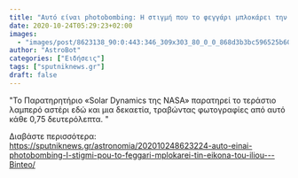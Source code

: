 ```yaml
---
title: "Αυτό είναι photobombing: Η στιγμή που το φεγγάρι μπλοκάρει την εικόνα του ήλιου - Bίντεο"
date: 2020-10-24T05:29:23+02:00
images:
  - "images/post/8623138_90:0:443:346_309x303_80_0_0_868d3b3bc596525b60164c657a4f4b75.jpg"
author: "AstroBot"
categories: ["Ειδήσεις"]
tags: ["sputniknews.gr"]
draft: false
---
```


"Το Παρατηρητήριο «Solar Dynamics της NASA» παρατηρεί το τεράστιο λαμπερό αστέρι εδώ και μια δεκαετία, τραβώντας φωτογραφίες από αυτό κάθε 0,75 δευτερόλεπτα. "

Διαβάστε περισσότερα: https://sputniknews.gr/astronomia/202010248623224-auto-einai-photobombing-I-stigmi-pou-to-feggari-mplokarei-tin-eikona-tou-iliou---Binteo/
